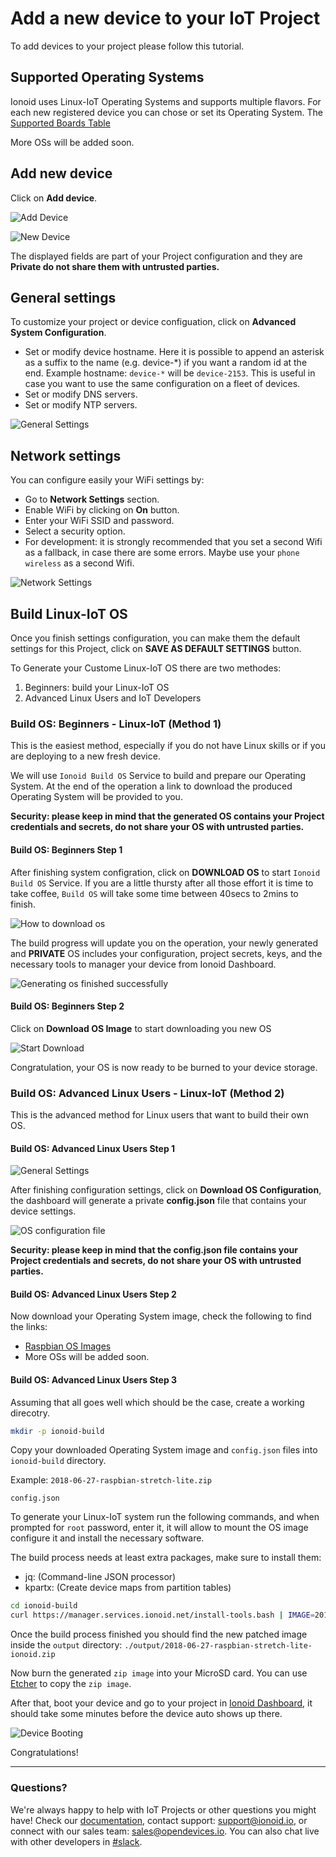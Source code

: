 # Add a new device to your IoT Project

To add devices to your project please follow this tutorial.

## Supported Operating Systems

Ionoid uses Linux-IoT Operating Systems and supports multiple
flavors. For each new registered device you can chose or set its
Operating System. The [Supported Boards Table](https://docs.ionoid.io/#/../NewProject/newProject?id=supported-boards-and-operating-systems-table)

More OSs will be added soon.


## Add new device

Click on **Add device**.
 
![Add Device](AddDevice.png)


![New Device](NewDevice.png)

The displayed fields are part of your Project configuration and they are
**Private do not share them with untrusted parties.**


## General settings

To customize your project or device configuation, click on **Advanced System Configuration**.

 - Set or modify device hostname. Here it is possible to append an asterisk as a suffix to the name (e.g. device-\*) if you want a random id at the end. Example hostname: `device-*` will be `device-2153`. This is useful in case you want to use the same configuration on a fleet of devices.
 - Set or modify DNS servers.
 - Set or modify NTP servers.

![General Settings](GeneralSettings.png)


## Network settings

You can configure easily your WiFi settings by:

 - Go to  **Network Settings** section.
 - Enable WiFi by clicking on **On** button.
 - Enter your WiFi SSID and password.
 - Select a security option.
 - For development: it is strongly recommended that you set a second Wifi as a fallback,
 in case there are some errors. Maybe use your `phone wireless` as a second
 Wifi.

![Network Settings](wifi-config.gif)


## Build Linux-IoT OS

Once you finish settings configuration, you can make them the default settings for this Project, click on **SAVE AS DEFAULT SETTINGS** button.

To Generate your Custome Linux-IoT OS there are two methodes:

   1) Beginners: build your Linux-IoT OS
   2) Advanced Linux Users and IoT Developers


### Build OS: Beginners - Linux-IoT (Method 1)

This is the easiest method, especially if you do not have Linux skills
or if you are deploying to a new fresh device.

We will use `Ionoid Build OS` Service to build and prepare our Operating
System. At the end of the operation a link to download the produced
Operating System will be provided to you.

**Security: please keep in mind that the generated OS contains your
Project credentials and secrets, do not share your OS with untrusted
parties.**


#### Build OS: Beginners Step 1

After finishing system configration, click on **DOWNLOAD OS** to start `Ionoid Build OS` Service. If you are a little thursty after all those effort it is time to take coffee, `Build OS` will take some time between 40secs to 2mins to finish.

![How to download os](./DownloadOsAnim.gif)

The build progress will update you on the operation, your newly
generated and **PRIVATE** OS includes your configuration, project
secrets, keys, and the necessary tools to manager your device from
Ionoid Dashboard.

![Generating os finished successfully](./DownloadOsEndAnim.png)


#### Build OS: Beginners Step 2

Click on **Download OS Image** to start downloading you new OS

![Start Download](./DownloadOsDownloadButton.png)

Congratulation, your OS is now ready to be burned to your device storage.


### Build OS: Advanced Linux Users - Linux-IoT (Method 2)

This is the advanced method for Linux users that want to build their own OS.


#### Build OS: Advanced Linux Users Step 1

![General Settings](GeneralSettings.png)

After finishing configuration settings, click on **Download OS Configuration**, the dashboard will generate a private **config.json** file that contains your device settings.

![OS configuration file](OSconfig.png)

**Security: please keep in mind that the config.json file contains your Project credentials and secrets, do not share your OS with untrusted parties.**


#### Build OS: Advanced Linux Users Step 2

Now download your Operating System image, check the following to find the links:

- [Raspbian OS Images](https://www.raspberrypi.org/downloads/raspbian/)
- More OSs will be added soon.


#### Build OS: Advanced Linux Users Step 3

Assuming that all goes well which should be the case, create a working direcotry.

```bash
mkdir -p ionoid-build
```

Copy your downloaded Operating System image and `config.json` files into `ionoid-build`
directory.

Example:
`2018-06-27-raspbian-stretch-lite.zip`

`config.json`


To generate your Linux-IoT system run the following commands, and when
prompted for `root` password, enter it, it will allow to mount the OS image
configure it and install the necessary software.

The build process needs at least extra packages, make sure to install
them:

- jq: (Command-line JSON processor)
- kpartx: (Create device maps from partition tables)


```bash
cd ionoid-build
curl https://manager.services.ionoid.net/install-tools.bash | IMAGE=2018-11-13-raspbian-stretch-lite.zip CONFIG=config.json bash

```

Once the build process finished you should find the new patched image inside the `output`
directory:
`./output/2018-06-27-raspbian-stretch-lite-ionoid.zip`


Now burn the generated `zip image` into your MicroSD card. You can use
[Etcher](https://etcher.io/) to copy the `zip image`.


After that, boot your device and go to your project in [Ionoid Dashboard](https://dashboard.ionoid.io), it should take some minutes before the device auto shows up there.


![Device Booting](DeviceBoot.png)

Congratulations!



---


### Questions?
We're always happy to help with IoT Projects or other questions you might have! Check our [documentation](https://docs.ionoid.io/#/), contact support: support@ionoid.io, or connect with our sales team: sales@opendevices.io. You can also chat live with other developers in  [#slack](https://ionoidcommunity.slack.com/join/shared_invite/enQtNTAzMTEwMTc5NDc2LTM2ODgxY2VmYTljNjM2NTNmZmVjYTEzY2Q4NTgyZTljYzI3MzhiZGRlODkzNTE3NTE3ODk5ZmFjNjYzOGRjZTM).
